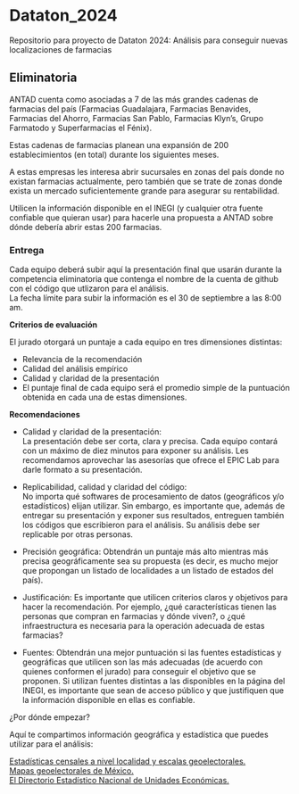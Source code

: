 # Dataton_2024
Repositorio para proyecto de Dataton 2024: Análisis para conseguir nuevas localizaciones de farmacias

## Eliminatoria
ANTAD cuenta como asociadas a 7 de las más grandes cadenas de farmacias del país (Farmacias Guadalajara, Farmacias Benavides, Farmacias del Ahorro, Farmacias San Pablo, Farmacias Klyn’s, Grupo Farmatodo y Superfarmacias el Fénix).

Estas cadenas de farmacias planean una expansión de 200 establecimientos (en total) durante los siguientes meses.

A estas empresas les interesa abrir sucursales en zonas del país donde no existan farmacias actualmente, pero también que se trate de zonas donde exista un mercado suficientemente grande para asegurar su rentabilidad.

Utilicen la información disponible en el INEGI (y cualquier otra fuente confiable que quieran usar) para hacerle una propuesta a ANTAD sobre dónde debería abrir estas 200 farmacias. 

### Entrega

Cada equipo deberá subir aquí la presentación final que usarán durante la competencia eliminatoria que contenga el nombre de la cuenta de github con el código que utlizaron para el análisis.  
La fecha límite para subir la información es el 30 de septiembre a las 8:00 am.

**Criterios de evaluación**

El jurado otorgará un puntaje a cada equipo en tres dimensiones distintas:

- Relevancia de la recomendación
- Calidad del análisis empírico
- Calidad y claridad de la presentación
- El puntaje final de cada equipo será el promedio simple de la puntuación obtenida en cada una de estas dimensiones.

 **Recomendaciones**

- Calidad y claridad de la presentación:  
La presentación debe ser corta, clara y precisa. Cada equipo contará con un máximo de diez minutos para exponer su análisis. Les recomendamos aprovechar las asesorías que ofrece el EPIC Lab para darle formato a su presentación.

- Replicabilidad, calidad y claridad del código:  
No importa qué softwares de procesamiento de datos (geográficos y/o estadísticos) elijan utilizar. Sin embargo, es importante que, además de entregar su presentación y exponer sus resultados, entreguen también los códigos que escribieron para el análisis. Su análisis debe ser replicable por otras personas.

- Precisión geográfica:
  Obtendrán un puntaje más alto mientras más precisa geográficamente sea su propuesta (es decir, es mucho mejor que propongan un listado de localidades a un listado de estados del país).

- Justificación:
Es importante que utilicen criterios claros y objetivos para hacer la recomendación.  Por ejemplo, ¿qué características tienen las personas que compran en farmacias y dónde viven?, o  ¿qué infraestructura es necesaria para la operación adecuada de estas farmacias?

- Fuentes:
Obtendrán una mejor puntuación si las fuentes estadísticas y geográficas que utilicen son las más adecuadas (de acuerdo con quienes conformen el jurado) para conseguir el objetivo que se proponen. Si utilizan fuentes distintas a las disponibles en la página del INEGI, es importante que sean de acceso público y que justifiquen que la información disponible en ellas es confiable.

¿Por dónde empezar?

Aquí te compartimos información geográfica y estadística que puedes utilizar para el análisis:

[Estadísticas censales a nivel localidad y escalas geoelectorales.](https://www.inegi.org.mx/programas/ccpv/2020/#Datos_abiertos)  
[Mapas geoelectorales de México.](https://cartografia.ine.mx/sige8/productosCartograficos/bases)  
[El Directorio Estadístico Nacional de Unidades Económicas.](https://www.inegi.org.mx/app/descarga/?ti=6)


